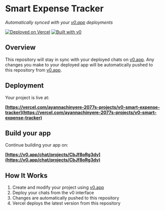 # Smart Expense Tracker

*Automatically synced with your [v0.app](https://v0.app) deployments*

[![Deployed on Vercel](https://img.shields.io/badge/Deployed%20on-Vercel-black?style=for-the-badge&logo=vercel)](https://vercel.com/ayannachinyere-2077s-projects/v0-smart-expense-tracker)
[![Built with v0](https://img.shields.io/badge/Built%20with-v0.app-black?style=for-the-badge)](https://v0.app/chat/projects/CbJf8oRg3dv)

## Overview

This repository will stay in sync with your deployed chats on [v0.app](https://v0.app).
Any changes you make to your deployed app will be automatically pushed to this repository from [v0.app](https://v0.app).

## Deployment

Your project is live at:

**[https://vercel.com/ayannachinyere-2077s-projects/v0-smart-expense-tracker](https://vercel.com/ayannachinyere-2077s-projects/v0-smart-expense-tracker)**

## Build your app

Continue building your app on:

**[https://v0.app/chat/projects/CbJf8oRg3dv](https://v0.app/chat/projects/CbJf8oRg3dv)**

## How It Works

1. Create and modify your project using [v0.app](https://v0.app)
2. Deploy your chats from the v0 interface
3. Changes are automatically pushed to this repository
4. Vercel deploys the latest version from this repository

